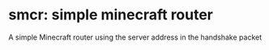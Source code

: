 # smcr: simple minecraft router

A simple Minecraft router using the server address in the handshake packet
